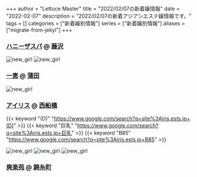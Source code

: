 +++
author = "Lettuce Master"
title = "2022/02/07の新着嬢情報"
date = "2022-02-07"
description = "2022/02/07の新着アジアンエステ嬢情報です。"
tags = []
categories = ["新着嬢別情報"]
series = ["新着嬢別情報"]
aliases = ["migrate-from-jekyl"]
+++
### [ハニーザスパ](http://hi-msg.com/honeythespa/) @ [藤沢](/post/fujisawa)


![new_girl](https://i.imgur.com/OwxDmJA.jpeg)
![new_girl](https://i.imgur.com/1cPvRzs.jpeg)
### [一恵](http://kazue.me-es.com/) @ [蒲田](/post/kamata)


![new_girl](https://i.imgur.com/oFdyvZ2.jpeg)
### [アイリス](https://iris.ests.jp/) @ [西船橋](/post/nishifunabashi)
{{< keyword "(D)" "https://www.google.com/search?q=site%3Airis.ests.jp+(D)" >}} {{< keyword "巨乳" "https://www.google.com/search?q=site%3Airis.ests.jp+巨乳" >}} {{< keyword "B85" "https://www.google.com/search?q=site%3Airis.ests.jp+B85" >}} 

![new_girl](https://iris.ests.jp/photos/sites/58/2021/10/2021101200040775.jpeg_302X450.jpeg)
![new_girl](https://iris.ests.jp/photos/sites/58/2021/11/2021110711323090-252x450.jpeg_302X450.jpeg)
![new_girl](https://iris.ests.jp/photos/sites/58/2021/11/2021110711323090.jpeg_302X450.jpeg)
### [爽楽苑](http://akasuri.net/) @ [錦糸町](/post/kinshicho)


